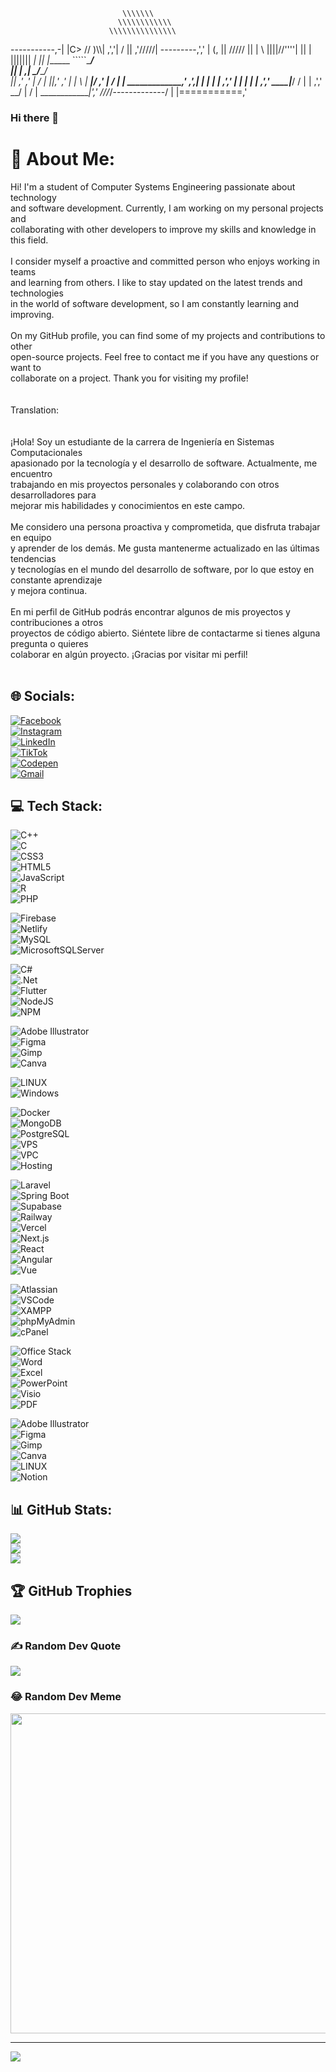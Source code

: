                              \\\\\\\
                            \\\\\\\\\\\\
                          \\\\\\\\\\\\\\\
  -----------,-|           |C>   // )\\\\|
           ,','|          /    || ,'/////|
---------,','  |         (,    ||   /////
         ||    |          \\  ||||//''''|
         ||    |           |||||||     _|
         ||    |______      `````\____/ \
         ||    |     ,|         _/_____/ \
         ||  ,'    ,' |        /          |
         ||,'    ,'   |       |         \  |
_________|/    ,'     |      /           | |
_____________,'      ,',_____|      |    | |
             |     ,','      |      |    | |
             |   ,','    ____|_____/    /  |
             | ,','  __/ |             /   |
_____________|','   ///_/-------------/   |
              |===========,'

### Hi there 👋

# 💫 About Me:
Hi! I'm a student of Computer Systems Engineering passionate about technology <br>and software development. Currently, I am working on my personal projects and <br>collaborating with other developers to improve my skills and knowledge in this field.<br><br>I consider myself a proactive and committed person who enjoys working in teams <br>and learning from others. I like to stay updated on the latest trends and technologies <br>in the world of software development, so I am constantly learning and improving.<br><br>On my GitHub profile, you can find some of my projects and contributions to other <br>open-source projects. Feel free to contact me if you have any questions or want to <br>collaborate on a project. Thank you for visiting my profile!<br><br><br>Translation:<br><br><br>¡Hola! Soy un estudiante de la carrera de Ingeniería en Sistemas Computacionales<br>apasionado por la tecnología y el desarrollo de software. Actualmente, me encuentro <br>trabajando en mis proyectos personales y colaborando con otros desarrolladores para <br>mejorar mis habilidades y conocimientos en este campo.<br><br>Me considero una persona proactiva y comprometida, que disfruta trabajar en equipo <br>y aprender de los demás. Me gusta mantenerme actualizado en las últimas tendencias <br>y tecnologías en el mundo del desarrollo de software, por lo que estoy en constante aprendizaje <br>y mejora continua.<br><br>En mi perfil de GitHub podrás encontrar algunos de mis proyectos y contribuciones a otros<br> proyectos de código abierto. Siéntete libre de contactarme si tienes alguna pregunta o quieres <br>colaborar en algún proyecto. ¡Gracias por visitar mi perfil!<br><br>

## 🌐 Socials:
[![Facebook](https://img.shields.io/badge/Facebook-%231877F2.svg?logo=Facebook&logoColor=white)](https://facebook.com/ADOLGAMER)  
[![Instagram](https://img.shields.io/badge/Instagram-%23E4405F.svg?logo=Instagram&logoColor=white)](https://instagram.com/adolfo_cortez64)  
[![LinkedIn](https://img.shields.io/badge/LinkedIn-%230077B5.svg?logo=linkedin&logoColor=white)](https://linkedin.com/in/adolfo-ernesto-cortez-barrera)  
[![TikTok](https://img.shields.io/badge/TikTok-%23000000.svg?logo=TikTok&logoColor=white)](https://tiktok.com/@adolfo_cortez64)  
[![Codepen](https://img.shields.io/badge/Codepen-000000?style=for-the-badge&logo=codepen&logoColor=white)](https://codepen.io/AdoDeveloper)  
[![Gmail](https://img.shields.io/badge/Gmail-D14836.svg?style=for-the-badge&logo=gmail&logoColor=white)](mailto:cortezadolfo180@gmail.com)

## 💻 Tech Stack:
<!-- Lenguajes y frameworks -->
![C++](https://img.shields.io/badge/c++-%2300599C.svg?style=for-the-badge&logo=c%2B%2B&logoColor=white)  
![C](https://img.shields.io/badge/c-%2300599C.svg?style=for-the-badge&logo=c&logoColor=white)  
![CSS3](https://img.shields.io/badge/css3-%231572B6.svg?style=for-the-badge&logo=css3&logoColor=white)  
![HTML5](https://img.shields.io/badge/html5-%23E34F26.svg?style=for-the-badge&logo=html5&logoColor=white)  
![JavaScript](https://img.shields.io/badge/javascript-%23323330.svg?style=for-the-badge&logo=javascript&logoColor=%23F7DF1E)  
![R](https://img.shields.io/badge/r-%23276DC3.svg?style=for-the-badge&logo=r&logoColor=white)  
![PHP](https://img.shields.io/badge/php-%23777BB4.svg?style=for-the-badge&logo=php&logoColor=white)

<!-- Bases de datos y backends -->
![Firebase](https://img.shields.io/badge/firebase-%23039BE5.svg?style=for-the-badge&logo=firebase)  
![Netlify](https://img.shields.io/badge/netlify-%23000000.svg?style=for-the-badge&logo=netlify&logoColor=#00C7B7)  
![MySQL](https://img.shields.io/badge/mysql-%2300f.svg?style=for-the-badge&logo=mysql&logoColor=white)  
![MicrosoftSQLServer](https://img.shields.io/badge/Microsoft%20SQL%20Sever-CC2927?style=for-the-badge&logo=microsoft%20sql%20server&logoColor=white)

<!-- Frameworks y entornos de desarrollo -->
![C#](https://img.shields.io/badge/c%23-%23239120.svg?style=for-the-badge&logo=c-sharp&logoColor=white)  
![.Net](https://img.shields.io/badge/.NET-5C2D91?style=for-the-badge&logo=.net&logoColor=white)  
![Flutter](https://img.shields.io/badge/Flutter-%2302569B.svg?style=for-the-badge&logo=Flutter&logoColor=white)  
![NodeJS](https://img.shields.io/badge/node.js-6DA55F?style=for-the-badge&logo=node.js&logoColor=white)  
![NPM](https://img.shields.io/badge/NPM-%23000000.svg?style=for-the-badge&logo=npm&logoColor=white)

<!-- Diseño y herramientas gráficas -->
![Adobe Illustrator](https://img.shields.io/badge/adobeillustrator-%23FF9A00.svg?style=for-the-badge&logo=adobeillustrator&logoColor=white)  
![Figma](https://img.shields.io/badge/figma-%23F24E1E.svg?style=for-the-badge&logo=figma&logoColor=white)  
![Gimp](https://img.shields.io/badge/Gimp-657D8B?style=for-the-badge&logo=gimp&logoColor=FFFFFF)  
![Canva](https://img.shields.io/badge/Canva-%2300C4CC.svg?style=for-the-badge&logo=Canva&logoColor=white)

<!-- Sistemas operativos -->
![LINUX](https://img.shields.io/badge/Linux-FCC624?style=for-the-badge&logo=linux&logoColor=black)  
![Windows](https://img.shields.io/badge/Windows-0078D6.svg?style=for-the-badge&logo=windows&logoColor=white)

<!-- Novedades agregadas -->
![Docker](https://img.shields.io/badge/Docker-2496ED.svg?style=for-the-badge&logo=docker&logoColor=white)  
![MongoDB](https://img.shields.io/badge/MongoDB-47A248.svg?style=for-the-badge&logo=mongodb&logoColor=white)  
![PostgreSQL](https://img.shields.io/badge/PostgreSQL-336791.svg?style=for-the-badge&logo=postgresql&logoColor=white)  
![VPS](https://img.shields.io/badge/VPS-000000.svg?style=for-the-badge)  
![VPC](https://img.shields.io/badge/VPC-000000.svg?style=for-the-badge)  
![Hosting](https://img.shields.io/badge/Hosting-000000.svg?style=for-the-badge)

<!-- Frameworks y herramientas de desarrollo web -->
![Laravel](https://img.shields.io/badge/Laravel-FF2D20.svg?style=for-the-badge&logo=laravel&logoColor=white)  
![Spring Boot](https://img.shields.io/badge/Spring%20Boot-6DB33F.svg?style=for-the-badge&logo=springboot&logoColor=white)  
![Supabase](https://img.shields.io/badge/Supabase-3ECF8E.svg?style=for-the-badge&logo=supabase&logoColor=white)  
![Railway](https://img.shields.io/badge/Railway-000000.svg?style=for-the-badge)  
![Vercel](https://img.shields.io/badge/Vercel-000.svg?style=for-the-badge&logo=vercel&logoColor=white)  
![Next.js](https://img.shields.io/badge/Next.js-000000.svg?style=for-the-badge&logo=nextdotjs&logoColor=white)  
![React](https://img.shields.io/badge/React-20232A?style=for-the-badge&logo=react&logoColor=61DAFB)  
![Angular](https://img.shields.io/badge/Angular-DD0031.svg?style=for-the-badge&logo=angular&logoColor=white)  
![Vue](https://img.shields.io/badge/Vue-4FC08D.svg?style=for-the-badge&logo=vue.js&logoColor=white)  

<!-- Otras herramientas -->
![Atlassian](https://img.shields.io/badge/Atlassian-0052CC.svg?style=for-the-badge&logo=atlassian&logoColor=white)  
![VSCode](https://img.shields.io/badge/VSCode-007ACC.svg?style=for-the-badge&logo=visual-studio-code&logoColor=white)  
![XAMPP](https://img.shields.io/badge/XAMPP-FF9900.svg?style=for-the-badge&logo=xampp&logoColor=white)  
![phpMyAdmin](https://img.shields.io/badge/phpMyAdmin-6C8EBF.svg?style=for-the-badge&logo=phpmyadmin&logoColor=white)  
![cPanel](https://img.shields.io/badge/cPanel-FF5A00.svg?style=for-the-badge&logo=cpanel&logoColor=white)

<!-- Office y productividad -->
![Office Stack](https://img.shields.io/badge/Office%20Stack-0078D6.svg?style=for-the-badge&logo=microsoftoffice&logoColor=white)  
![Word](https://img.shields.io/badge/Word-2B579A.svg?style=for-the-badge&logo=microsoft%20word&logoColor=white)  
![Excel](https://img.shields.io/badge/Excel-217346.svg?style=for-the-badge&logo=microsoft%20excel&logoColor=white)  
![PowerPoint](https://img.shields.io/badge/PowerPoint-D24726.svg?style=for-the-badge&logo=microsoft%20powerpoint&logoColor=white)  
![Visio](https://img.shields.io/badge/Visio-4472C4.svg?style=for-the-badge&logo=microsoft%20visio&logoColor=white)  
![PDF](https://img.shields.io/badge/PDF-FF0000.svg?style=for-the-badge&logo=adobeacrobat&logoColor=white)

<!-- Otras herramientas que decidiste mantener -->
![Adobe Illustrator](https://img.shields.io/badge/adobeillustrator-%23FF9A00.svg?style=for-the-badge&logo=adobeillustrator&logoColor=white)  
![Figma](https://img.shields.io/badge/figma-%23F24E1E.svg?style=for-the-badge&logo=figma&logoColor=white)  
![Gimp](https://img.shields.io/badge/Gimp-657D8B?style=for-the-badge&logo=gimp&logoColor=FFFFFF)  
![Canva](https://img.shields.io/badge/Canva-%2300C4CC.svg?style=for-the-badge&logo=Canva&logoColor=white)  
![LINUX](https://img.shields.io/badge/Linux-FCC624?style=for-the-badge&logo=linux&logoColor=black)  
![Notion](https://img.shields.io/badge/Notion-%23000000.svg?style=for-the-badge&logo=notion&logoColor=white)

## 📊 GitHub Stats:
![](https://github-readme-stats.vercel.app/api?username=AdoDeveloper&theme=radical&hide_border=false&include_all_commits=false&count_private=false)<br/>
![](https://github-readme-streak-stats.herokuapp.com/?user=AdoDeveloper&theme=radical&hide_border=false)<br/>
![](https://github-readme-stats.vercel.app/api/top-langs/?username=AdoDeveloper&theme=radical&hide_border=false&include_all_commits=false&count_private=false&layout=compact)

## 🏆 GitHub Trophies
![](https://github-profile-trophy.vercel.app/?username=AdoDeveloper&theme=radical&no-frame=false&no-bg=true&margin-w=4)

### ✍️ Random Dev Quote
![](https://quotes-github-readme.vercel.app/api?type=horizontal&theme=tokyonight)

### 😂 Random Dev Meme
<img src="https://i.pinimg.com/550x/ee/fa/2e/eefa2e517eb220253d746892efcc97af.jpg" width="512px"/>

---
[![](https://visitcount.itsvg.in/api?id=AdoDeveloper&icon=2&color=3)](https://visitcount.itsvg.in)

<!-- Proudly created with GPRM ( https://gprm.itsvg.in ) -->
